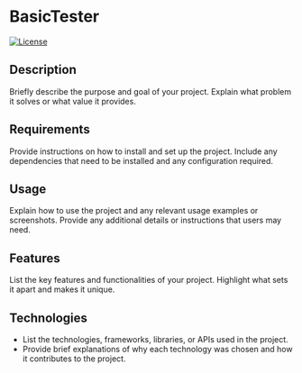 # BasicTester

[![License](https://img.shields.io/badge/License-MIT-blue.svg)](LICENSE)

## Description

Briefly describe the purpose and goal of your project. Explain what problem it solves or what value it provides.

## Requirements

Provide instructions on how to install and set up the project. Include any dependencies that need to be installed and any configuration required.

## Usage

Explain how to use the project and any relevant usage examples or screenshots. Provide any additional details or instructions that users may need.

## Features

List the key features and functionalities of your project. Highlight what sets it apart and makes it unique.

## Technologies

- List the technologies, frameworks, libraries, or APIs used in the project.
- Provide brief explanations of why each technology was chosen and how it contributes to the project.
